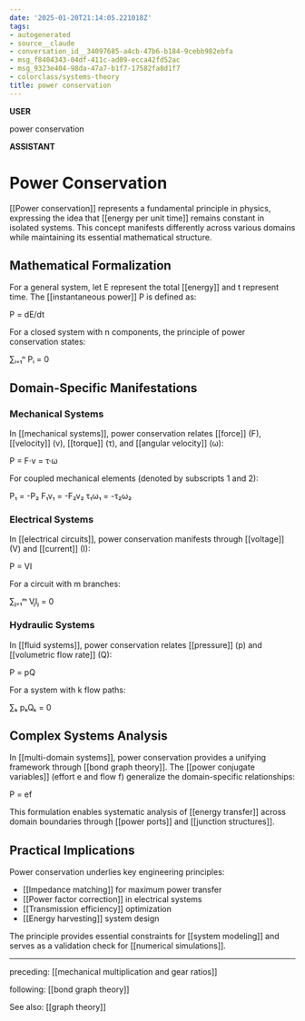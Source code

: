 ```yaml
---
date: '2025-01-20T21:14:05.221018Z'
tags:
- autogenerated
- source__claude
- conversation_id__34097685-a4cb-47b6-b184-9cebb982ebfa
- msg_f8404343-04df-411c-ad09-ecca42fd52ac
- msg_9323e404-98da-47a7-b1f7-17582fa8d1f7
- colorclass/systems-theory
title: power conservation
---
```


**USER**

power conservation


**ASSISTANT**

# Power Conservation

[[Power conservation]] represents a fundamental principle in physics, expressing the idea that [[energy per unit time]] remains constant in isolated systems. This concept manifests differently across various domains while maintaining its essential mathematical structure.

## Mathematical Formalization

For a general system, let E represent the total [[energy]] and t represent time. The [[instantaneous power]] P is defined as:

P = dE/dt

For a closed system with n components, the principle of power conservation states:

∑ᵢ₌₁ⁿ Pᵢ = 0

## Domain-Specific Manifestations

### Mechanical Systems
In [[mechanical systems]], power conservation relates [[force]] (F), [[velocity]] (v), [[torque]] (τ), and [[angular velocity]] (ω):

P = F·v = τ·ω

For coupled mechanical elements (denoted by subscripts 1 and 2):

P₁ = -P₂
F₁v₁ = -F₂v₂
τ₁ω₁ = -τ₂ω₂

### Electrical Systems
In [[electrical circuits]], power conservation manifests through [[voltage]] (V) and [[current]] (I):

P = VI

For a circuit with m branches:

∑ⱼ₌₁ᵐ VⱼIⱼ = 0

### Hydraulic Systems
In [[fluid systems]], power conservation relates [[pressure]] (p) and [[volumetric flow rate]] (Q):

P = pQ

For a system with k flow paths:

∑ₖ pₖQₖ = 0

## Complex Systems Analysis

In [[multi-domain systems]], power conservation provides a unifying framework through [[bond graph theory]]. The [[power conjugate variables]] (effort e and flow f) generalize the domain-specific relationships:

P = ef

This formulation enables systematic analysis of [[energy transfer]] across domain boundaries through [[power ports]] and [[junction structures]].

## Practical Implications

Power conservation underlies key engineering principles:
- [[Impedance matching]] for maximum power transfer
- [[Power factor correction]] in electrical systems
- [[Transmission efficiency]] optimization
- [[Energy harvesting]] system design

The principle provides essential constraints for [[system modeling]] and serves as a validation check for [[numerical simulations]].


---

preceding: [[mechanical multiplication and gear ratios]]  


following: [[bond graph theory]]

See also: [[graph theory]]